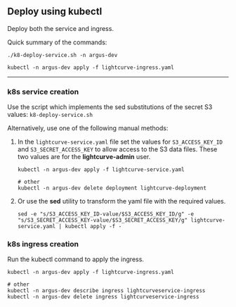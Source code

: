 ## Deploy using kubectl

Deploy both the service and ingress.

Quick summary of the commands:
```
./k8-deploy-service.sh -n argus-dev

kubectl -n argus-dev apply -f lightcurve-ingress.yaml
```

-----

### k8s service creation

Use the script which implements the sed substitutions of the secret S3 values: `k8-deploy-service.sh`

Alternatively, use one of the following manual methods:

1. In the `lightcurve-service.yaml` file set the values for `S3_ACCESS_KEY_ID` and `S3_SECRET_ACCESS_KEY` to allow access to the S3 data files.  These two values are for the **lightcurve-admin** user.

    ```
    kubectl -n argus-dev apply -f lightcurve-service.yaml

    # other
    kubectl -n argus-dev delete deployment lightcurve-deployment
    ```

2. Or use the **sed** utility to transform the yaml file with the required values.

    ```
    sed -e "s/S3_ACCESS_KEY_ID-value/$S3_ACCESS_KEY_ID/g" -e "s/S3_SECRET_ACCESS_KEY-value/$S3_SECRET_ACCESS_KEY/g" lightcurve-service.yaml | kubectl apply -f -
    ```

### k8s ingress creation

Run the kubectl command to apply the ingress.

```
kubectl -n argus-dev apply -f lightcurve-ingress.yaml

# other
kubectl -n argus-dev describe ingress lightcurveservice-ingress
kubectl -n argus-dev delete ingress lightcurveservice-ingress
```
